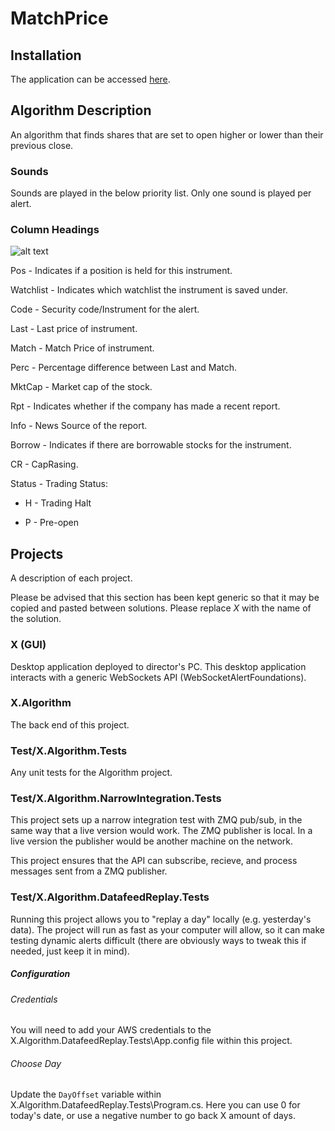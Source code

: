 # MatchPrice

## Installation

The application can be accessed [here](https://matchprice.hlamtools.trade/).

## Algorithm Description

An algorithm that finds shares that are set to open higher or lower than their previous close.

### Sounds

Sounds are played in the below priority list. Only one sound is played per alert.

### Column Headings
![alt text](https://hlam-static-public.s3.ap-southeast-2.amazonaws.com/matchprice-headings.png)

Pos - Indicates if a position is held for this instrument.

Watchlist - Indicates which watchlist the instrument is saved under.

Code - Security code/Instrument for the alert.

Last - Last price of instrument.

Match - Match Price of instrument.

Perc - Percentage difference between Last and Match.

MktCap - Market cap of the stock.

Rpt - Indicates whether if the company has made a recent report.

Info - News Source of the report.

Borrow - Indicates if there are borrowable stocks for the instrument.

CR - CapRasing.

Status - Trading Status:

 * H - Trading Halt

 * P - Pre-open

## Projects

A description of each project.

Please be advised that this section has been kept generic so that
it may be copied and pasted between solutions. Please replace *X*
with the name of the solution.

### X (GUI)

Desktop application deployed to director's PC. This desktop 
application interacts with a generic WebSockets API (WebSocketAlertFoundations).

### X.Algorithm

The back end of this project.

### Test/X.Algorithm.Tests

Any unit tests for the Algorithm project.

### Test/X.Algorithm.NarrowIntegration.Tests

This project sets up a narrow integration test with ZMQ pub/sub, in the
same way that a live version would work. The ZMQ publisher is local.
In a live version the publisher would be another machine on the network.

This project ensures that the API can subscribe, recieve, and process
messages sent from a ZMQ publisher.

### Test/X.Algorithm.DatafeedReplay.Tests

Running this project allows you to "replay a day" locally (e.g. yesterday's 
data). The project will run as fast as your computer will allow, so it can
make testing dynamic alerts difficult (there are obviously ways to tweak this
if needed, just keep it in mind).

##### Configuration

###### Credentials

You will need to add your AWS credentials to the 
X.Algorithm.DatafeedReplay.Tests\App.config file within this project.

###### Choose Day

Update the `DayOffset` variable within X.Algorithm.DatafeedReplay.Tests\Program.cs. 
Here you can use 0 for today's date, or use a negative number to go back X amount of days.